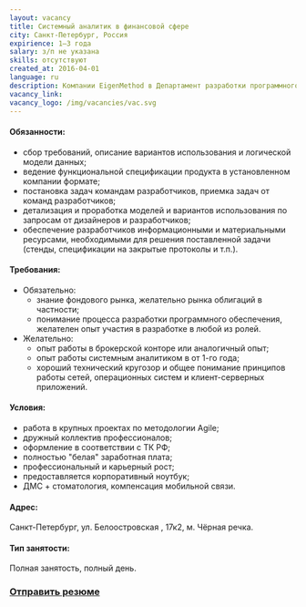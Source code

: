 ```yaml
---
layout: vacancy
title: Системный аналитик в финансовой сфере
city: Санкт-Петербург, Россия
expirience: 1–3 года
salary: з/п не указана
skills: отсутствуют
created_at: 2016-04-01
language: ru
description: Компании EigenMethod в Департамент разработки программного обеспечения требуется системный аналитик для участия в проекте по разработке программного обеспечения для рынка ценных бумаг.
vacancy_link: 
vacancy_logo: /img/vacancies/vac.svg
---
```



#### Обязанности:    
* сбор требований, описание вариантов использования и логической модели данных;  
* ведение функциональной спецификации продукта в установленном компании формате;  
* постановка задач командам разработчиков, приемка задач от команд разработчиков;  
* детализация и проработка моделей и вариантов использования по запросам от дизайнеров и разработчиков;  
* обеспечение разработчиков информационными и материальными ресурсами, необходимыми для решения поставленной задачи (стенды, спецификации на закрытые протоколы и т.п.).  

#### Требования:  
* Обязательно:  
  - знание фондового рынка, желательно рынка облигаций в частности;  
  - понимание процесса разработки программного обеспечения, желателен опыт участия в разработке в любой из ролей.  
* Желательно:  
  - опыт работы в брокерской конторе или аналогичный опыт;  
  - опыт работы системным аналитиком в от 1-го года;  
  - хороший технический кругозор и общее понимание принципов работы сетей, операционных систем и клиент-серверных приложений.  

#### Условия:  
* работа в крупных проектах по методологии Agile;  
* дружный коллектив профессионалов;  
* оформление в соответствии с ТК РФ;  
* полностью "белая" заработная плата;  
* профессиональный и карьерный рост;  
* предоставляется корпоративный ноутбук;  
* ДМС + стоматология, компенсация мобильной связи.  

#### Адрес:
Санкт-Петербург, ул. Белоостровская , 17к2, м. Чёрная речка.  

#### Тип занятости:
Полная занятость, полный день.  

### [Отправить резюме][mail]

[//]: #
   [mail]: <mailto:hr@eigenmethod.com>